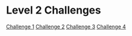 # Level 2 Challenges

[Challenge 1](Challenge1/index.md)
[Challenge 2](Challenge2/index.md)
[Challenge 3](Challenge3/index.md)
[Challenge 4](Challenge4/index.md)
